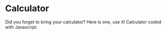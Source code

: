 # Calculator
Did you forget to bring your calculator? Here is one, use it!
Calculator coded with Javascript.
